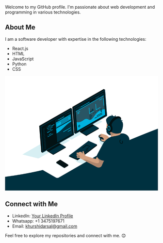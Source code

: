 

Welcome to my GitHub profile. I'm passionate about web development and programming in various technologies.

## About Me

I am a software developer with expertise in the following technologies:

- React.js
- HTML
- JavaScript
- Python
- CSS

![Code in Action](https://github.com/evilgenius786/evilgenius786/blob/main/code.gif)

## Connect with Me

- LinkedIn: [Your LinkedIn Profile](https://www.linkedin.com/in/your-linkedin-profile)
- Whatsapp: +1 3475197671
- Email: khurshidarsal@gmail.com



Feel free to explore my repositories and connect with me. 😊
